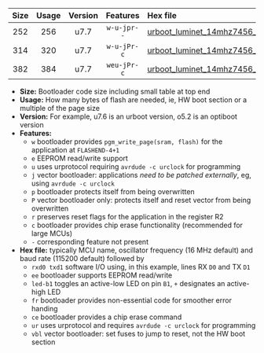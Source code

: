 |Size|Usage|Version|Features|Hex file|
|:-:|:-:|:-:|:-:|:--|
|252|256|u7.7|`w-u-jpr--`|[urboot_luminet_14mhz7456_9600bps_rxa3_txa2_led+a4_ur_vbl.hex](https://raw.githubusercontent.com/stefanrueger/urboot.hex/main/boards/luminet/fcpu_14mhz7456/9600_bps/urboot_luminet_14mhz7456_9600bps_rxa3_txa2_led+a4_ur_vbl.hex)|
|314|320|u7.7|`w-u-jPr-c`|[urboot_luminet_14mhz7456_9600bps_rxa3_txa2_led+a4_fr_ce_ur_vbl.hex](https://raw.githubusercontent.com/stefanrueger/urboot.hex/main/boards/luminet/fcpu_14mhz7456/9600_bps/urboot_luminet_14mhz7456_9600bps_rxa3_txa2_led+a4_fr_ce_ur_vbl.hex)|
|382|384|u7.7|`weu-jPr-c`|[urboot_luminet_14mhz7456_9600bps_rxa3_txa2_ee_led+a4_fr_ce_ur_vbl.hex](https://raw.githubusercontent.com/stefanrueger/urboot.hex/main/boards/luminet/fcpu_14mhz7456/9600_bps/urboot_luminet_14mhz7456_9600bps_rxa3_txa2_ee_led+a4_fr_ce_ur_vbl.hex)|

- **Size:** Bootloader code size including small table at top end
- **Usage:** How many bytes of flash are needed, ie, HW boot section or a multiple of the page size
- **Version:** For example, u7.6 is an urboot version, o5.2 is an optiboot version
- **Features:**
  + `w` bootloader provides `pgm_write_page(sram, flash)` for the application at `FLASHEND-4+1`
  + `e` EEPROM read/write support
  + `u` uses urprotocol requiring `avrdude -c urclock` for programming
  + `j` vector bootloader: applications *need to be patched externally*, eg, using `avrdude -c urclock`
  + `p` bootloader protects itself from being overwritten
  + `P` vector bootloader only: protects itself and reset vector from being overwritten
  + `r` preserves reset flags for the application in the register R2
  + `c` bootloader provides chip erase functionality (recommended for large MCUs)
  + `-` corresponding feature not present
- **Hex file:** typically MCU name, oscillator frequency (16 MHz default) and baud rate (115200 default) followed by
  + `rxd0 txd1` software I/O using, in this example, lines RX `D0` and TX `D1`
  + `ee` bootloader supports EEPROM read/write
  + `led-b1` toggles an active-low LED on pin `B1`, `+` designates an active-high LED
  + `fr` bootloader provides non-essential code for smoother error handing
  + `ce` bootloader provides a chip erase command
  + `ur` uses urprotocol and requires `avrdude -c urclock` for programming
  + `vbl` vector bootloader: set fuses to jump to reset, not the HW boot section
